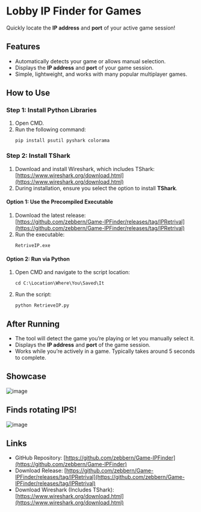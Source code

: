 
# Lobby IP Finder for Games

Quickly locate the **IP address** and **port** of your active game session!

## Features
- Automatically detects your game or allows manual selection.
- Displays the **IP address** and **port** of your game session.
- Simple, lightweight, and works with many popular multiplayer games.

## How to Use

### Step 1: Install Python Libraries
1. Open CMD.
2. Run the following command:
   ```
   pip install psutil pyshark colorama
   ```

### Step 2: Install TShark
1. Download and install Wireshark, which includes TShark:  
   [https://www.wireshark.org/download.html](https://www.wireshark.org/download.html)
2. During installation, ensure you select the option to install **TShark**.

#### Option 1: Use the Precompiled Executable
1. Download the latest release:  
   [https://github.com/zebbern/Game-IPFinder/releases/tag/IPRetrival](https://github.com/zebbern/Game-IPFinder/releases/tag/IPRetrival)
2. Run the executable:
   ```
   RetriveIP.exe
   ```


#### Option 2: Run via Python
1. Open CMD and navigate to the script location:
   ```
   cd C:\Location\Where\You\Saved\It
   ```
2. Run the script:
   ```
   python RetrieveIP.py
   ```

## After Running
- The tool will detect the game you’re playing or let you manually select it.
- Displays the **IP address** and **port** of the game session.
- Works while you’re actively in a game. Typically takes around 5 seconds to complete.

## Showcase
![image](https://github.com/user-attachments/assets/086bf190-a157-4246-8550-4fd0a60b465f)
## Finds rotating IPS!
![image](https://github.com/user-attachments/assets/5765cf8b-ff4f-4926-9d8a-e5be8f30f4d7)



## Links
- GitHub Repository: [https://github.com/zebbern/Game-IPFinder](https://github.com/zebbern/Game-IPFinder)  
- Download Release: [https://github.com/zebbern/Game-IPFinder/releases/tag/IPRetrival](https://github.com/zebbern/Game-IPFinder/releases/tag/IPRetrival)  
- Download Wireshark (Includes TShark): [https://www.wireshark.org/download.html](https://www.wireshark.org/download.html)



